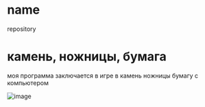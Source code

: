 # name
repository
# камень, ножницы, бумага
моя программа заключается в игре в камень ножницы бумагу с компьютером 

![image](https://user-images.githubusercontent.com/91655287/136338739-c41bf27d-884c-4c85-9641-96ba839eb7ec.png)




